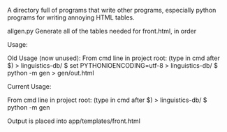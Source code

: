 A directory full of programs that write other programs, especially python programs for writing annoying HTML tables.

allgen.py
Generate all of the tables needed for front.html, in order

 Usage:

   Old Usage (now unused):
   From cmd line in project root: (type in cmd after $)
        > linguistics-db/ $ set PYTHONIOENCODING=utf-8
        > linguistics-db/ $ python -m gen > gen/out.html

   Current Usage:

   From cmd line in project root: (type in cmd after $)
        > linguistics-db/ $ python -m gen


  Output is placed into app/templates/front.html
